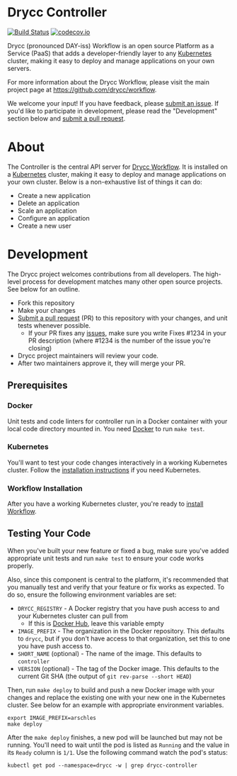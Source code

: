
# Drycc Controller

[![Build Status](https://drone.drycc.cc/api/badges/drycc/controller/status.svg)](https://drone.drycc.cc/drycc/controller)
[![codecov.io](https://codecov.io/github/drycc/controller/coverage.svg?branch=main)](https://codecov.io/github/drycc/controller?branch=main)

Drycc (pronounced DAY-iss) Workflow is an open source Platform as a Service (PaaS) that adds a developer-friendly layer to any [Kubernetes](http://kubernetes.io) cluster, making it easy to deploy and manage applications on your own servers.

For more information about the Drycc Workflow, please visit the main project page at https://github.com/drycc/workflow.

We welcome your input! If you have feedback, please [submit an issue][issues]. If you'd like to participate in development, please read the "Development" section below and [submit a pull request][prs].

# About

The Controller is the central API server for [Drycc Workflow][workflow]. It is installed on a [Kubernetes](http://kubernetes.io) cluster, making it easy to deploy and manage applications on your own cluster. Below is a non-exhaustive list of things it can do:

* Create a new application
* Delete an application
* Scale an application
* Configure an application
* Create a new user

# Development

The Drycc project welcomes contributions from all developers. The high-level process for development matches many other open source projects. See below for an outline.

* Fork this repository
* Make your changes
* [Submit a pull request][prs] (PR) to this repository with your changes, and unit tests whenever possible.
  * If your PR fixes any [issues][issues], make sure you write Fixes #1234 in your PR description (where #1234 is the number of the issue you're closing)
* Drycc project maintainers will review your code.
* After two maintainers approve it, they will merge your PR.

## Prerequisites

### Docker

Unit tests and code linters for controller run in a Docker container with your local code directory
mounted in. You need [Docker][] to run `make test`.

### Kubernetes

You'll want to test your code changes interactively in a working Kubernetes cluster. Follow the
[installation instructions][install-k8s] if you need Kubernetes.

### Workflow Installation

After you have a working Kubernetes cluster, you're ready to [install Workflow](https://drycc.com/docs/workflow/installing-workflow/).

## Testing Your Code

When you've built your new feature or fixed a bug, make sure you've added appropriate unit tests and run `make test` to ensure your code works properly.

Also, since this component is central to the platform, it's recommended that you manually test and verify that your feature or fix works as expected. To do so, ensure the following environment variables are set:

* `DRYCC_REGISTRY` - A Docker registry that you have push access to and your Kubernetes cluster can pull from
  * If this is [Docker Hub](https://hub.docker.com/), leave this variable empty
* `IMAGE_PREFIX` - The organization in the Docker repository. This defaults to `drycc`, but if you don't have access to that organization, set this to one you have push access to.
* `SHORT_NAME` (optional) - The name of the image. This defaults to `controller`
* `VERSION` (optional) - The tag of the Docker image. This defaults to the current Git SHA (the output of `git rev-parse --short HEAD`)

Then, run `make deploy` to build and push a new Docker image with your changes and replace the existing one with your new one in the Kubernetes cluster. See below for an example with appropriate environment variables.

```console
export IMAGE_PREFIX=arschles
make deploy
```

After the `make deploy` finishes, a new pod will be launched but may not be running. You'll need to wait until the pod is listed as `Running` and the value in its `Ready` column is `1/1`. Use the following command watch the pod's status:

```console
kubectl get pod --namespace=drycc -w | grep drycc-controller
```

[install-k8s]: https://kubernetes.io/docs/setup/pick-right-solution
[issues]: https://github.com/drycc/controller/issues
[prs]: https://github.com/drycc/controller/pulls
[workflow]: https://github.com/drycc/workflow
[Docker]: https://www.docker.com/
[v2.18]: https://github.com/drycc/workflow/releases/tag/v2.18.0
